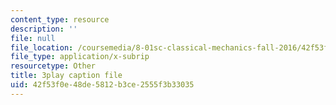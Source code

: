 ```yaml
---
content_type: resource
description: ''
file: null
file_location: /coursemedia/8-01sc-classical-mechanics-fall-2016/42f53f0e48de5812b3ce2555f3b33035_63U4_OxohOw.vtt
file_type: application/x-subrip
resourcetype: Other
title: 3play caption file
uid: 42f53f0e-48de-5812-b3ce-2555f3b33035
---
```

